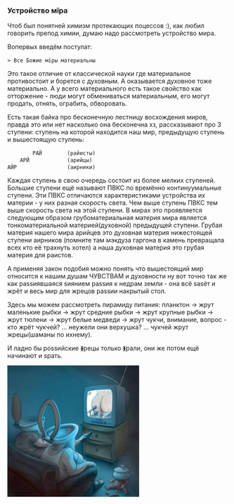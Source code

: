 ### Устройство мïра


Чтоб был понятней химизм протекающих поцессов :), как любил говорить препод химии, думаю надо рассмотреть устройство мира.

Вопервых введём постулат:

 	> Все Божие мïры материальны

Это такое отличие от классической науки где материальное противостоит и борется с духовным. А оказывается духовное тоже материально.
А у всего материального есть такое свойство как отторжение - люди могут обмениваться материальным, его могут продать, отнять, ограбить, обворовать.

Есть такая байка про бесконечную лестницу восхождения миров, правда это или нет насколько она бесконечна хз, рассказывают про 3 ступени: ступень на которой находится наш мир, предыдущую ступень и вышестоящую ступень:

```
		РАЙ        (райисты)
	АРЙ            (арийцы) 
АЙР                (аирники)
```

Каждая ступень в свою очередь состоит из более мелких ступеней. Большие ступени ещё называют ПВКС по времённо континуумальные ступени.
Эти ПВКС отличаются характеристиками устройства их материи - у них разная скорость света. Чем выше ступень ПВКС тем выше скорость света на этой ступени. В мирах это проявляется следующим образом грубоматериальная материя мира является тонкоматериальной материей(духовной) предыдущей ступени.
Грубая материя нашего мира арийцев это духовная материя нижестоящей ступени аирников (помните там мэкдуза гаргона в камень превращала всех кто её трахнуть хотел) а наша духовная материя это грубая материя для раистов.

А применяя закон подобия можно понять что вышестоящий мир относится к нашим душам ЧУВСТВАМ и духовности ну вот точно так же как раssиявшаяся sиянием раssия к недрам земли - она всё sasёт и жрёт и весь мир для жрецов раssии накрытый стол. 

Здесь мы можем рассмотреть пирамиду питания: планктон -> жрут маленькие рыбки -> жрут средние рыбки -> жрут крупные рыбки -> жрут тюлени -> жрут белые медведи -> жрут чукчи, внимание, вопрос - кто жрёт чукчей? ... неужели они верхушка? ... чукчей жрут жрецы(шаманы по ихнему).

И ладно бы роssийские ᚕрецы только ᚕрали, они же потом ещё начинают и sрать.


<img src="img/tv.jpg"  width="300"> 
